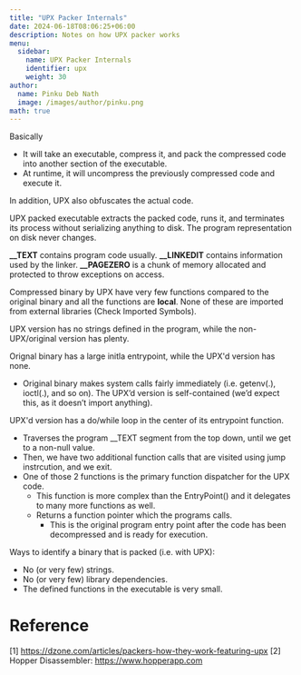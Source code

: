 ```yaml
---
title: "UPX Packer Internals"
date: 2024-06-18T08:06:25+06:00
description: Notes on how UPX packer works
menu:
  sidebar:
    name: UPX Packer Internals
    identifier: upx
    weight: 30
author:
  name: Pinku Deb Nath
  image: /images/author/pinku.png
math: true
---
```

Basically
- It will take an executable, compress it, and pack the compressed code into another section of the executable.
- At runtime, it will uncompress the previously compressed code and execute it.

In addition, UPX also obfuscates the actual code.

UPX packed executable extracts the packed code, runs it, and terminates its process without serializing anything to disk. The program representation on disk never changes.

**__TEXT** contains program code usually.
**__LINKEDIT** contains information used by the linker.
**__PAGEZERO** is a chunk of memory allocated and protected to throw exceptions on access.


Compressed binary by UPX have very few functions compared to the original binary and all the functions are **local**. None of these are imported from external libraries (Check Imported Symbols).

UPX version has no strings defined in the program, while the non-UPX/original version has plenty.

Orignal binary has a large initla entrypoint, while the UPX'd version has none. 
- Original binary makes system calls fairly immediately (i.e. getenv(.), ioctl(.), and so on). The UPX’d version is self-contained (we’d expect this, as it doesn’t import anything).


UPX'd version has a do/while loop in the center of its entrypoint function.
- Traverses the program __TEXT segment from the top down, until we get to a non-null value.
- Then, we have two additional function calls that are visited using jump instrcution, and we exit.
- One of those 2 functions is the primary function dispatcher for the UPX code.
  - This function is more complex than the EntryPoint() and it delegates to many more functions as well.
  - Returns a function pointer which the programs calls. 
    - This is the original program entry point after the code has been decompressed and is ready for execution.

Ways to identify a binary that is packed (i.e. with UPX):
- No (or very few) strings. 
- No (or very few) library dependencies. 
- The defined functions in the executable is very small.



# Reference
[1] https://dzone.com/articles/packers-how-they-work-featuring-upx
[2] Hopper Disassembler: https://www.hopperapp.com